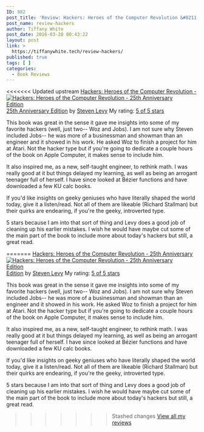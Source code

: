 ```yaml
---
ID: 982
post_title: 'Review: Hackers: Heroes of the Computer Revolution &#8211; 25th Anniversary Edition'
post_name: review-hackers
author: Tiffany White
post_date: 2016-03-20 00:43:22
layout: post
link: >
  https://tiffanywhite.tech/review-hackers/
published: true
tags: [ ]
categories:
  - Book Reviews
---
```

<<<<<<< Updated upstream
<a style="float: left; padding-right: 20px;" href="http://www.goodreads.com/book/show/8646752"><img src="http://d.gr-assets.com/books/1328343027m/8646752.jpg" alt="Hackers: Heroes of the Computer Revolution - 25th Anniversary Edition" border="0" /></a>
<a href="http://www.goodreads.com/book/show/8646752">Hackers: Heroes of the Computer Revolution - 25th Anniversary Edition</a> by <a href="http://www.goodreads.com/author/show/32131">Steven Levy</a>
My rating: <a href="http://www.goodreads.com/review/show/1576869358">5 of 5 stars</a>

This book was great in the sense it gave me insights into some of my favorite hackers (well, just two-- Woz and Jobs). I am not sure why Steven included Jobs-- he was more of a businessman and showman than an engineer and it showed in his work. He asked Woz to finish a project for him at Atari. Not the hacker type but if you're going to dedicate a couple hours of the book on Apple Computer, it makes sense to include him.

It also inspired me, as a new, self-taught engineer, to rethink math. I was really good at it but things delayed my learning, as well as being an arrogant teenager full of herself. I have since looked at Bézier functions and have downloaded a few KU calc books.

If you'd like insights on geeky geniuses who have literally shaped the world today, give it a listen/read. Not all of them are likeable (Richard Stallman) but their quirks are endearing, if you're the geeky, introverted type.

5 stars because I am into that sort of thing and Levy does a good job of cleaning up his earlier mistakes. I wish he would have maybe cut some of the main part of the book to include more about today's hackers but still, a great read.

=======
<a style="float: left; padding-right: 20px;" href="http://www.goodreads.com/book/show/8646752"><img src="http://d.gr-assets.com/books/1328343027m/8646752.jpg" alt="Hackers: Heroes of the Computer Revolution - 25th Anniversary Edition" border="0" /></a>
<a href="http://www.goodreads.com/book/show/8646752">Hackers: Heroes of the Computer Revolution - 25th Anniversary Edition</a> by <a href="http://www.goodreads.com/author/show/32131">Steven Levy</a>
My rating: <a href="http://www.goodreads.com/review/show/1576869358">5 of 5 stars</a>

This book was great in the sense it gave me insights into some of my favorite hackers (well, just two-- Woz and Jobs). I am not sure why Steven included Jobs-- he was more of a businessman and showman than an engineer and it showed in his work. He asked Woz to finish a project for him at Atari. Not the hacker type but if you're going to dedicate a couple hours of the book on Apple Computer, it makes sense to include him.

It also inspired me, as a new, self-taught engineer, to rethink math. I was really good at it but things delayed my learning, as well as being an arrogant teenager full of herself. I have since looked at Bézier functions and have downloaded a few KU calc books.

If you'd like insights on geeky geniuses who have literally shaped the world today, give it a listen/read. Not all of them are likeable (Richard Stallman) but their quirks are endearing, if you're the geeky, introverted type.

5 stars because I am into that sort of thing and Levy does a good job of cleaning up his earlier mistakes. I wish he would have maybe cut some of the main part of the book to include more about today's hackers but still, a great read.

>>>>>>> Stashed changes
<a href="http://www.goodreads.com/review/show/1576869358">View all my reviews</a>